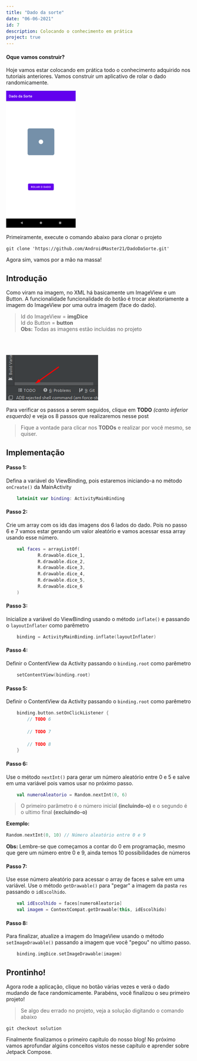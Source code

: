 ```yaml
---
title: "Dado da sorte"
date: "06-06-2021"
id: 7
description: Colocando o conhecimento em prática
project: true
---
```


#### Oque vamos construir?

Hoje vamos estar colocando em prática todo o conhecimento adquirido nos tutoriais anteriores. Vamos construir um aplicativo de rolar o dado randomicamente.

![](app.png)

Primeiramente, execute o comando abaixo para clonar o projeto

 ```
 git clone 'https://github.com/AndroidMaster21/DadoDaSorte.git'
 ```

Agora sim, vamos por a mão na massa!

## Introdução

Como viram na imagem, no XML há basicamente um ImageView e um Button. A funcionalidade funcionalidade do botão é trocar aleatoriamente a imagem do ImageView por uma outra imagem (face do dado). 
> Id do ImageView = **imgDice**  
> Id do Button = **button**  
> **Obs:** Todas as imagens estão incluidas no projeto

<br>
<br>

![](todos.png)

Para verificar os passos a serem seguidos, clique em **TODO** _(canto inferior esquerdo)_ e veja os 8 passos que realizaremos nesse post

> Fique a vontade para clicar nos **TODOs** e realizar por você mesmo, se quiser.

## Implementação

#### Passo 1:

Defina a variável do ViewBinding, pois estaremos iniciando-a no método `onCreate()` da MainActivity

```kotlin
    lateinit var binding: ActivityMainBinding
```

#### Passo 2:

Crie um array com os ids das imagens dos 6 lados do dado. Pois no passo 6 e 7 vamos estar gerando um valor aleatório e vamos acessar essa array usando esse número.

```kotlin
    val faces = arrayListOf(
            R.drawable.dice_1,
            R.drawable.dice_2,
            R.drawable.dice_3,
            R.drawable.dice_4,
            R.drawable.dice_5,
            R.drawable.dice_6
    )
```

#### Passo 3:

Inicialize a variável do ViewBinding usando o método `inflate()` e passando o `layoutInflater` como parêmetro

```kotlin
    binding = ActivityMainBinding.inflate(layoutInflater)
```


#### Passo 4:

Definir o ContentView da Activity passando o `binding.root` como parêmetro

```kotlin
    setContentView(binding.root)
```

#### Passo 5:

Definir o ContentView da Activity passando o `binding.root` como parêmetro

```kotlin
    binding.button.setOnClickListener {
        // TODO 6

        // TODO 7

        // TODO 8
    }
```

#### Passo 6:

Use o método `nextInt()` para gerar um número aleatório entre 0 e 5 e salve em uma variável pois vamos usar no próximo passo.   

```kotlin
    val numeroAleatorio = Random.nextInt(0, 6) 
```
> O primeiro parâmetro é o número inicial **(incluindo-o)** e o segundo é o ultimo final **(excluindo-o)** 

**Exemplo:**
```kotlin
Random.nextInt(0, 10) // Número aleatório entre 0 e 9
```

**Obs:** Lembre-se que começamos a contar do 0 em programação, mesmo que gere um número entre 0 e 9, ainda temos 10 possibilidades de números


#### Passo 7:

Use esse número aleatório para acessar o array de faces e salve em uma variável. Use o método `getDrawable()` para "pegar" a imagem da pasta `res` passando o `idEscolhido`.

```kotlin
    val idEscolhido = faces[numeroAleatorio]
    val imagem = ContextCompat.getDrawable(this, idEscolhido)
```


#### Passo 8:

Para finalizar, atualize a imagem do ImageView usando o método `setImageDrawable()` passando a imagem que você "pegou" no ultimo passo.

```kotlin
    binding.imgDice.setImageDrawable(imagem)
```

## Prontinho!

Agora rode a aplicação, clique no botão várias vezes e verá o dado mudando de face randomicamente. Parabéns, você finalizou o seu primeiro projeto!  


> Se algo deu errado no projeto, veja a solução digitando o comando abaixo

```
git checkout solution
```


Finalmente finalizamos o primeiro capítulo do nosso blog! No próximo vamos aprofundar algúns conceitos vistos nesse capítulo e aprender sobre Jetpack Compose.